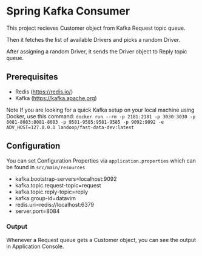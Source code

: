# Spring Kafka Consumer

This project recieves Customer object from Kafka Request topic queue.

Then it fetches the list of available Drivers and picks a random Driver.

After assigning a random Driver, it sends the Driver object to Reply topic queue.

## Prerequisites
- Redis  (https://redis.io/)
- Kafka (https://kafka.apache.org)

Note
If you are looking for a quick Kafka setup on your local machine using Docker, use this command:
```docker run --rm -p 2181:2181 -p 3030:3030 -p 8081-8083:8081-8083 -p 9581-9585:9581-9585 -p 9092:9092 -e ADV_HOST=127.0.0.1 landoop/fast-data-dev:latest```

## Configuration
You can set Configuration Properties via `application.properties` which can be found in `src/main/resources`
- kafka.bootstrap-servers=localhost:9092
- kafka.topic.request-topic=request
- kafka.topic.reply-topic=reply
- kafka.group-id=datavim
- redis.uri=redis://localhost:6379
- server.port=8084

### Output
Whenever a Request queue gets a  Customer object, you can see the output in Application Console. 